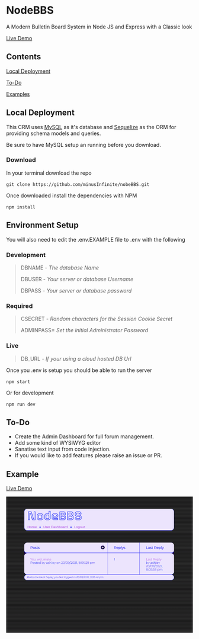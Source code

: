 # NodeBBS

A Modern Bulletin Board System in Node JS and Express with a Classic look

[Live Demo](https://nobebbs.onrender.com/)

## Contents

[Local Deployment](#local-deployment)

[To-Do](#to-do)

[Examples](#examples)

## Local Deployment

This CRM uses [MySQL](https://dev.mysql.com/) as it's database and
[Sequelize](https://sequelize.org/) as the ORM for providing schema models and queries.

Be sure to have MySQL setup an running before you download.

### Download

In your terminal download the repo

```terminal
git clone https://github.com/minusInfinite/nobeBBS.git
```

Once downloaded install the dependencies with NPM

```terminal
npm install
```

## Environment Setup

You will also need to edit the .env.EXAMPLE file to .env with the following

### Development
>
> DBNAME - _The database Name_
>
> DBUSER - _Your server or database Username_
>
> DBPASS - _Your server or database password_

### Required
>
> CSECRET - _Random characters for the Session Cookie Secret_
>
> ADMINPASS= _Set the initial Administrator Password_

### Live

> DB_URL - _If your using a cloud hosted DB Url_

Once you .env is setup you should be able to run the server

```terminal
npm start
```

Or for development

```terminal
npm run dev
```

## To-Do

- Create the Admin Dashboard for full forum management.
- Add some kind of WYSIWYG editor
- Sanatise text input from code injection.
- If you would like to add features please raise an issue or PR.

## Example

[Live Demo](https://nodebbs-demo.herokuapp.com/)

![Animated Demo GIF](/mdassets/nodebbs-demo.gif)
